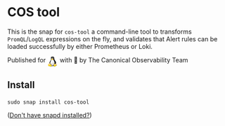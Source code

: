 # COS tool

This is the snap for `cos-tool` a command-line tool to transforms `PromQL`/`LogQL` expressions on the fly, and validates that  Alert rules can be loaded successfully by either Prometheus or Loki.

Published for <img src="https://raw.githubusercontent.com/anythingcodes/slack-emoji-for-techies/gh-pages/emoji/tux.png" align="top" width="24" /> with 💝 by The Canonical Observability Team


## Install

```
sudo snap install cos-tool
```

([Don't have snapd installed?](https://snapcraft.io/docs/core/install))

